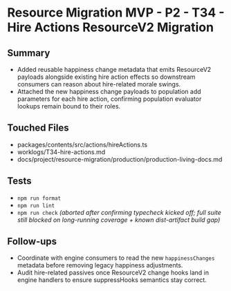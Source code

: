 # Resource Migration MVP - P2 - T34 - Hire Actions ResourceV2 Migration

## Summary

- Added reusable happiness change metadata that emits ResourceV2 payloads alongside existing hire action effects so downstream consumers can reason about hire-related morale swings.
- Attached the new happiness change payloads to population add parameters for each hire action, confirming population evaluator lookups remain bound to their roles.

## Touched Files

- packages/contents/src/actions/hireActions.ts
- worklogs/T34-hire-actions.md
- docs/project/resource-migration/production/production-living-docs.md

## Tests

- `npm run format`
- `npm run lint`
- `npm run check` _(aborted after confirming typecheck kicked off; full suite still blocked on long-running coverage + known dist-artifact build gap)_

## Follow-ups

- Coordinate with engine consumers to read the new `happinessChanges` metadata before removing legacy happiness adjustments.
- Audit hire-related passives once ResourceV2 change hooks land in engine handlers to ensure suppressHooks semantics stay correct.

